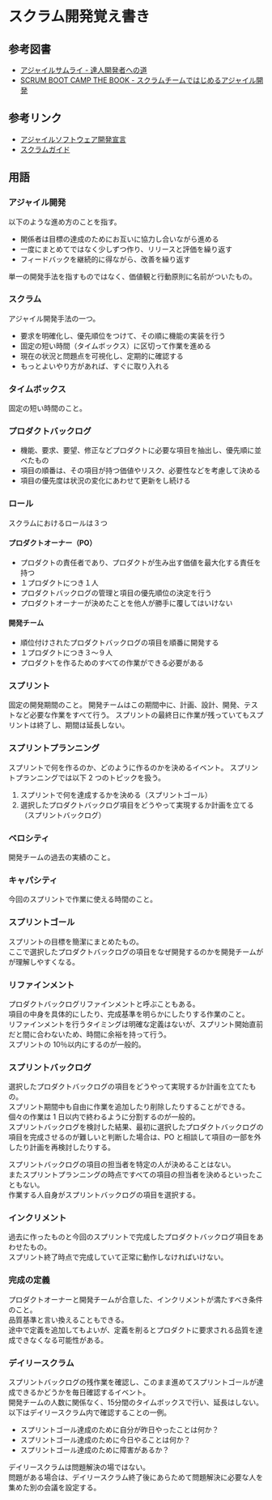# スクラム開発覚え書き

## 参考図書

- [アジャイルサムライ - 達人開発者への道](https://shop.ohmsha.co.jp/shopdetail/000000001901/)
- [SCRUM BOOT CAMP THE BOOK - スクラムチームではじめるアジャイル開発](https://www.shoeisha.co.jp/book/detail/9784798167282)

## 参考リンク

- [アジャイルソフトウェア開発宣言](https://agilemanifesto.org/iso/ja/manifesto.html)
- [スクラムガイド](https://www.scrumguides.org/docs/scrumguide/v2020/2020-Scrum-Guide-Japanese.pdf)

## 用語

### アジャイル開発

以下のような進め方のことを指す。

- 関係者は目標の達成のためにお互いに協力し合いながら進める
- 一度にまとめてではなく少しずつ作り、リリースと評価を繰り返す
- フィードバックを継続的に得ながら、改善を繰り返す

単一の開発手法を指すものではなく、価値観と行動原則に名前がついたもの。

### スクラム

アジャイル開発手法の一つ。

- 要求を明確化し、優先順位をつけて、その順に機能の実装を行う
- 固定の短い時間（タイムボックス）に区切って作業を進める
- 現在の状況と問題点を可視化し、定期的に確認する
- もっとよいやり方があれば、すぐに取り入れる

### タイムボックス

固定の短い時間のこと。

### プロダクトバックログ

- 機能、要求、要望、修正などプロダクトに必要な項目を抽出し、優先順に並べたもの
- 項目の順番は、その項目が持つ価値やリスク、必要性などを考慮して決める
- 項目の優先度は状況の変化にあわせて更新をし続ける

### ロール

スクラムにおけるロールは３つ

#### プロダクトオーナー（PO）

- プロダクトの責任者であり、プロダクトが生み出す価値を最大化する責任を持つ
- １プロダクトにつき１人
- プロダクトバックログの管理と項目の優先順位の決定を行う
- プロダクトオーナーが決めたことを他人が勝手に覆してはいけない

#### 開発チーム

- 順位付けされたプロダクトバックログの項目を順番に開発する
- １プロダクトにつき３〜９人
- プロダクトを作るためのすべての作業ができる必要がある

### スプリント

固定の開発期間のこと。
開発チームはこの期間中に、計画、設計、開発、テストなど必要な作業をすべて行う。
スプリントの最終日に作業が残っていてもスプリントは終了し、期間は延長しない。

### スプリントプランニング

スプリントで何を作るのか、どのように作るのかを決めるイベント。
スプリントプランニングでは以下 2 つのトピックを扱う。

1. スプリントで何を達成するかを決める（スプリントゴール）
2. 選択したプロダクトバックログ項目をどうやって実現するか計画を立てる（スプリントバックログ）

### ベロシティ

開発チームの過去の実績のこと。

### キャパシティ

今回のスプリントで作業に使える時間のこと。

### スプリントゴール

スプリントの目標を簡潔にまとめたもの。  
ここで選択したプロダクトバックログの項目をなぜ開発するのかを開発チームがが理解しやすくなる。

### リファインメント

プロダクトバックログリファインメントと呼ぶこともある。  
項目の中身を具体的にしたり、完成基準を明らかにしたりする作業のこと。  
リファインメントを行うタイミングは明確な定義はないが、スプリント開始直前だと間に合わないため、時間に余裕を持って行う。  
スプリントの 10％以内にするのが一般的。

### スプリントバックログ

選択したプロダクトバックログの項目をどうやって実現するか計画を立てたもの。  
スプリント期間中も自由に作業を追加したり削除したりすることができる。  
個々の作業は 1 日以内で終わるように分割するのが一般的。  
スプリントバックログを検討した結果、最初に選択したプロダクトバックログの項目を完成させるのが難しいと判断した場合は、PO と相談して項目の一部を外したり計画を再検討したりする。

スプリントバックログの項目の担当者を特定の人が決めることはない。  
またスプリントプランニングの時点ですべての項目の担当者を決めるといったこともない。  
作業する人自身がスプリントバックログの項目を選択する。

### インクリメント

過去に作ったものと今回のスプリントで完成したプロダクトバックログ項目をあわせたもの。  
スプリント終了時点で完成していて正常に動作しなければいけない。

### 完成の定義

プロダクトオーナーと開発チームが合意した、インクリメントが満たすべき条件のこと。  
品質基準と言い換えることもできる。  
途中で定義を追加してもよいが、定義を削るとプロダクトに要求される品質を達成できなくなる可能性がある。

### デイリースクラム

スプリントバックログの残作業を確認し、このまま進めてスプリントゴールが達成できるかどうかを毎日確認するイベント。  
開発チームの人数に関係なく、15分間のタイムボックスで行い、延長はしない。  
以下はデイリースクラム内で確認することの一例。

- スプリントゴール達成のために自分が昨日やったことは何か？
- スプリントゴール達成のために今日やることは何か？
- スプリントゴール達成のために障害があるか？

デイリースクラムは問題解決の場ではない。  
問題がある場合は、デイリースクラム終了後にあらためて問題解決に必要な人を集めた別の会議を設定する。